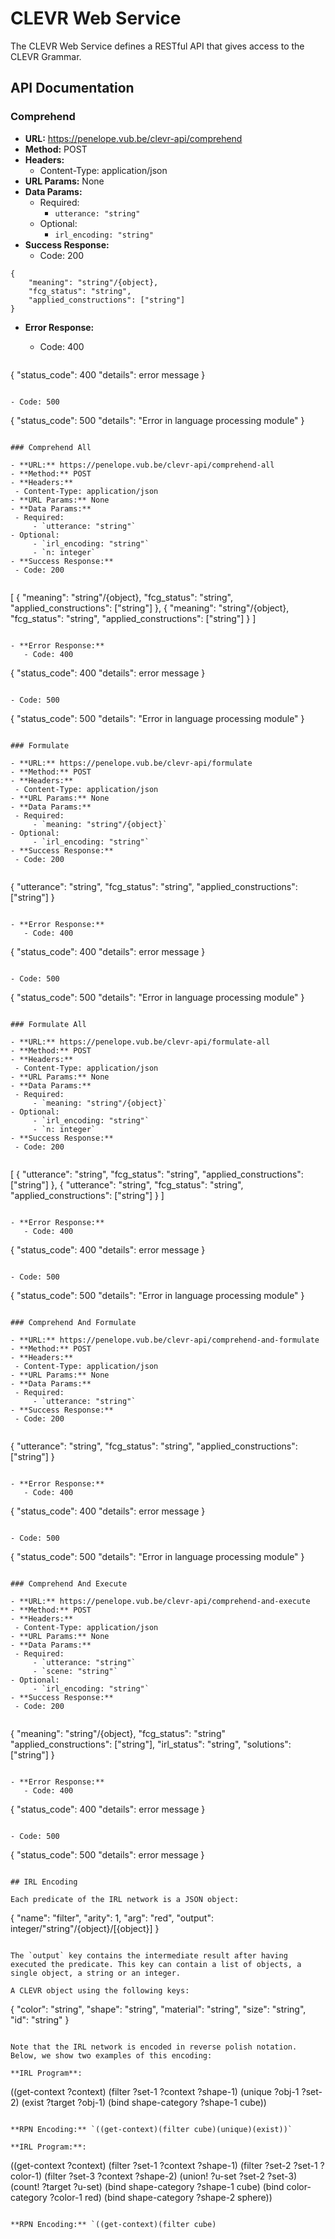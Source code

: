 # CLEVR Web Service

The CLEVR Web Service defines a RESTful API that gives access to the CLEVR Grammar.

## API Documentation

### Comprehend

 - **URL:** https://penelope.vub.be/clevr-api/comprehend
 - **Method:** POST
 - **Headers:**
 	- Content-Type: application/json 
 - **URL Params:** None
 - **Data Params:** 
 	- Required: 
 		- `utterance: "string"`
   - Optional:
 		- `irl_encoding: "string"`
 - **Success Response:**
 	- Code: 200
 	
 ```
 {
     "meaning": "string"/{object},
     "fcg_status": "string",
     "applied_constructions": ["string"]
 }
 ```
 	  
 - **Error Response:**
  	- Code: 400

   ```
{
     "status_code": 400
     "details": error message
}
   ```

   - Code: 500

   ```
{
     "status_code": 500
     "details": "Error in language processing module"
}
   ```   

### Comprehend All

 - **URL:** https://penelope.vub.be/clevr-api/comprehend-all
 - **Method:** POST
 - **Headers:**
 	- Content-Type: application/json 
 - **URL Params:** None
 - **Data Params:** 
 	- Required: 
 		- `utterance: "string"`
   - Optional:
 		- `irl_encoding: "string"`
 		- `n: integer`
 - **Success Response:**
 	- Code: 200
 	
 ```
 [
     {
      "meaning": "string"/{object},
      "fcg_status": "string",
      "applied_constructions": ["string"]
     },
     {
      "meaning": "string"/{object},
      "fcg_status": "string",
      "applied_constructions": ["string"]
     }
 ]
 ```
 	  
 - **Error Response:**
  	- Code: 400

   ```
{
     "status_code": 400
     "details": error message
}
   ```

   - Code: 500

   ```
{
     "status_code": 500
     "details": "Error in language processing module"
}
   ```  

### Formulate

 - **URL:** https://penelope.vub.be/clevr-api/formulate
 - **Method:** POST
 - **Headers:**
 	- Content-Type: application/json 
 - **URL Params:** None
 - **Data Params:** 
 	- Required: 
 		- `meaning: "string"/{object}`
   - Optional:
 		- `irl_encoding: "string"`
 - **Success Response:**
 	- Code: 200
 	
 ```
 {
     "utterance": "string",
     "fcg_status": "string",
     "applied_constructions": ["string"]
 }
 ```
 	  
 - **Error Response:**
  	- Code: 400

   ```
{
     "status_code": 400
     "details": error message
}
   ```

   - Code: 500

   ```
{
     "status_code": 500
     "details": "Error in language processing module"
}
   ```   

### Formulate All

 - **URL:** https://penelope.vub.be/clevr-api/formulate-all
 - **Method:** POST
 - **Headers:**
 	- Content-Type: application/json 
 - **URL Params:** None
 - **Data Params:** 
 	- Required: 
 		- `meaning: "string"/{object}`
   - Optional:
 		- `irl_encoding: "string"`
 		- `n: integer`
 - **Success Response:**
 	- Code: 200
 	
 ```
 [
     {
      "utterance": "string",
      "fcg_status": "string",
      "applied_constructions": ["string"]
     },
     {
      "utterance": "string",
      "fcg_status": "string",
      "applied_constructions": ["string"]
     }
 ]
 ```
 	  
 - **Error Response:**
  	- Code: 400

   ```
{
     "status_code": 400
     "details": error message
}
   ```

   - Code: 500

   ```
{
     "status_code": 500
     "details": "Error in language processing module"
}
   ```  

### Comprehend And Formulate

 - **URL:** https://penelope.vub.be/clevr-api/comprehend-and-formulate
 - **Method:** POST
 - **Headers:**
 	- Content-Type: application/json 
 - **URL Params:** None
 - **Data Params:** 
 	- Required: 
 		- `utterance: "string"`
 - **Success Response:**
 	- Code: 200
 	
 ```
 {
     "utterance": "string",
     "fcg_status": "string",
     "applied_constructions": ["string"]
 }
 ```
 	  
 - **Error Response:**
  	- Code: 400

   ```
{
     "status_code": 400
     "details": error message
}
   ```

   - Code: 500

   ```
{
     "status_code": 500
     "details": "Error in language processing module"
}
   ```  

### Comprehend And Execute

 - **URL:** https://penelope.vub.be/clevr-api/comprehend-and-execute
 - **Method:** POST
 - **Headers:**
 	- Content-Type: application/json 
 - **URL Params:** None
 - **Data Params:** 
 	- Required: 
 		- `utterance: "string"`
 		- `scene: "string"`
   - Optional:
 		- `irl_encoding: "string"`
 - **Success Response:**
 	- Code: 200
 	
 ```
 {
     "meaning": "string"/{object},
     "fcg_status": "string"
     "applied_constructions": ["string"],
     "irl_status": "string",
     "solutions": ["string"]
 }
 ```
 	  
 - **Error Response:**
  	- Code: 400

   ```
{
     "status_code": 400
     "details": error message
}
   ```

   - Code: 500

   ```
{
     "status_code": 500
     "details": error message
}
   ```   
   
## IRL Encoding

Each predicate of the IRL network is a JSON object:

```
{
 "name": "filter",
 "arity": 1,
 "arg": "red",
 "output": integer/"string"/{object}/[{object}]
}
```

The `output` key contains the intermediate result after having executed the predicate. This key can contain a list of objects, a single object, a string or an integer.

A CLEVR object using the following keys:

```
{
 "color": "string",
 "shape": "string",
 "material": "string",
 "size": "string",
 "id": "string"
}
```

Note that the IRL network is encoded in reverse polish notation. Below, we show two examples of this encoding:

**IRL Program**:

```
((get-context ?context)
 (filter ?set-1 ?context ?shape-1)
 (unique ?obj-1 ?set-2)
 (exist ?target ?obj-1)
 (bind shape-category ?shape-1 cube))
```

**RPN Encoding:** `((get-context)(filter cube)(unique)(exist))`

**IRL Program:**:

```
((get-context ?context)
 (filter ?set-1 ?context ?shape-1)
 (filter ?set-2 ?set-1 ?color-1)
 (filter ?set-3 ?context ?shape-2)
 (union! ?u-set ?set-2 ?set-3)
 (count! ?target ?u-set)
 (bind shape-category ?shape-1 cube)
 (bind color-category ?color-1 red)
 (bind shape-category ?shape-2 sphere))
```

**RPN Encoding:** `((get-context)(filter cube)